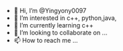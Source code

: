- 👋 Hi, I’m @Yingyony0097
- 👀 I’m interested in c++, python,java,
- 🌱 I’m currently learning c++
- 💞️ I’m looking to collaborate on ...
- 📫 How to reach me ...

<!---
Yingyony0097/Yingyony0097 is a ✨ special ✨ repository because its `README.md` (this file) appears on your GitHub profile.
You can click the Preview link to take a look at your changes.
--->
